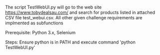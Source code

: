 The script TestWebUI.py will go to the web site https://www.tobydealsau.com/ and search for products listed in attached CSV file test_webui.csv. All other given challenge requirements are implmented as subfunctions

Prerequisite:
Python 3.x, Selenium

Steps:
Ensure python is in PATH and execute command 'python TestWebUI.py'
